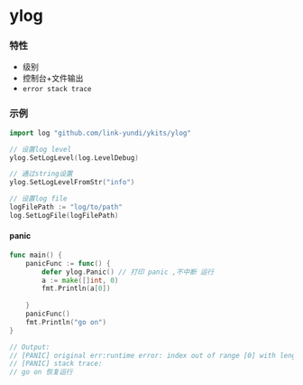 # ylog

### 特性

- 级别
- 控制台+文件输出
- `error stack trace`

### 示例

```go
import log "github.com/link-yundi/ykits/ylog"

// 设置log level
ylog.SetLogLevel(log.LevelDebug)

// 通过string设置
ylog.SetLogLevelFromStr("info")

// 设置log file
logFilePath := "log/to/path"
log.SetLogFile(logFilePath)
```

#### panic

```go
func main() {
    panicFunc := func() {
        defer ylog.Panic() // 打印 panic ,不中断 运行
        a := make([]int, 0)
        fmt.Println(a[0])
    
    }
    panicFunc()
    fmt.Println("go on")
}

// Output:
// [PANIC] original err:runtime error: index out of range [0] with length 0
// [PANIC] stack trace: 
// go on 恢复运行
```

